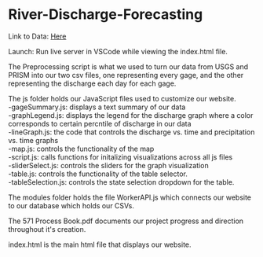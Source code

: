 # River-Discharge-Forecasting
Link to Data: [Here](https://drive.google.com/drive/folders/1xEUJQEgcSy5NSzGPgh-T3u0zRgrU3nbA?usp=sharing) 

Launch: Run live server in VSCode while viewing the index.html file.  

The Preprocessing script is what we used to turn our data from USGS and PRISM into our two csv files, one representing every gage, and the other representing the discharge each day for each gage.  

The js folder holds our JavaScript files used to customize our website.  
-gageSummary.js: displays a text summary of our data  
-graphLegend.js: displays the legend for the discharge graph where a color corresponds to certain percntile of discharge in our data  
-lineGraph.js: the code that controls the discharge vs. time and precipitation vs. time graphs  
-map.js: controls the functionality of the map  
-script.js: calls functions for initalizing visualizations across all js files  
-sliderSelect.js: controls the sliders for the graph visualization  
-table.js: controls the functionality of the table selector.  
-tableSelection.js: controls the state selection dropdown for the table.  

The modules folder holds the file WorkerAPI.js which connects our website to our database which holds our CSVs.  

The 571 Process Book.pdf documents our project progress and direction throughout it's creation.  

index.html is the main html file that displays our website.  
